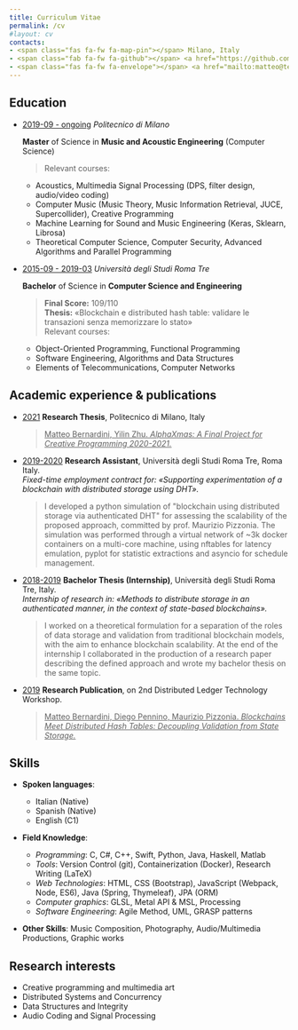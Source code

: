 ```yaml
---
title: Curriculum Vitae
permalink: /cv
#layout: cv
contacts:
- <span class="fas fa-fw fa-map-pin"></span> Milano, Italy
- <span class="fab fa-fw fa-github"></span> <a href="https://github.com/mttbernardini" target="_blank">mttbernardini</a>
- <span class="fas fa-fw fa-envelope"></span> <a href="mailto:matteo@teobe.net">matteo@teobe.net</a>
---
```


<style>
	h2 > span {
		font-size: 0.7em;
		vertical-align: 0.1em;
	}

	blockquote > p {
		margin-bottom: 0;
	}

	p a {
		color: inherit;
	}
</style>


<h2>
	<span class="fas fa-university"></span>
	Education
</h2>

- <u>2019-09 - ongoing</u> *Politecnico di Milano*

  **Master** of Science in **Music and Acoustic Engineering** (Computer Science)

  > Relevant courses:  
    - Acoustics, Multimedia Signal Processing (DPS, filter design, audio/video coding)
    - Computer Music (Music Theory, Music Information Retrieval, JUCE, Supercollider), Creative Programming
    - Machine Learning for Sound and Music Engineering (Keras, Sklearn, Librosa)
    - Theoretical Computer Science, Computer Security, Advanced Algorithms and Parallel Programming


- <u>2015-09 - 2019-03</u> *Università degli Studi Roma Tre*

  **Bachelor** of Science in **Computer Science and Engineering**

  > **Final Score:** 109/110  
  > **Thesis:** «Blockchain e distributed hash table: validare le transazioni senza memorizzare lo stato»  
  > Relevant courses:  
    - Object-Oriented Programming, Functional Programming
    - Software Engineering, Algorithms and Data Structures
    - Elements of Telecommunications, Computer Networks


<h2>
	<span class="fas fa-book"></span>
	Academic experience & publications
</h2>

- <u>2021</u> **Research Thesis**, Politecnico di Milano, Italy
  > [Matteo Bernardini, Yilin Zhu. *AlphaXmas: A Final Project for Creative Programming 2020-2021.*](https://alphaxmas.bubblefish.studio/docs/report.pdf)

- <u>2019-2020</u> **Research Assistant**, Università degli Studi Roma Tre, Roma Italy.  
  *Fixed-time employment contract for: «Supporting experimentation of a blockchain with distributed storage using DHT».*
  > I developed a python simulation of "blockchain using distributed storage via authenticated DHT" for assessing the scalability of the proposed approach, committed by prof. Maurizio Pizzonia. The simulation was performed through a virtual network of ~3k docker containers on a multi-core machine, using nftables for latency emulation, pyplot for statistic extractions and asyncio for schedule management.

- <u>2018-2019</u> **Bachelor Thesis (Internship)**, Università degli Studi Roma Tre, Italy.  
  *Internship of research in: «Methods to distribute storage in an authenticated manner, in the context of state-based blockchains».*
  > I worked on a theoretical formulation for a separation of the roles of data storage and validation from traditional blockchain models, with the aim to enhance blockchain scalability. At the end of the internship I collaborated in the production of a research paper describing the defined approach and wrote my bachelor thesis on the same topic.

- <u>2019</u> **Research Publication**, on 2nd Distributed Ledger Technology Workshop.
  > [Matteo Bernardini, Diego Pennino, Maurizio Pizzonia. *Blockchains Meet Distributed Hash Tables: Decoupling Validation from State Storage.*](http://ceur-ws.org/Vol-2334/DLTpaper4.pdf)


<h2>
	<span class="fas fa-drafting-compass"></span>
	Skills
</h2>

- **Spoken languages**:
	- Italian (Native)
	- Spanish (Native)
	- English (C1)

- **Field Knowledge**:
	- *Programming*: C, C#, C++, Swift, Python, Java, Haskell, Matlab
	- *Tools*: Version Control (git), Containerization (Docker), Research Writing (LaTeX)
	- *Web Technologies*: HTML, CSS (Bootstrap), JavaScript (Webpack, Node, ES6), Java (Spring, Thymeleaf), JPA (ORM)
	- *Computer graphics*: GLSL, Metal API & MSL, Processing
	- *Software Engineering*: Agile Method, UML, GRASP patterns

- **Other Skills**:
  Music Composition, Photography, Audio/Multimedia Productions, Graphic works

<h2>
	<span class="fas fa-search"></span>
	Research interests
</h2>

- Creative programming and multimedia art
- Distributed Systems and Concurrency
- Data Structures and Integrity
- Audio Coding and Signal Processing
